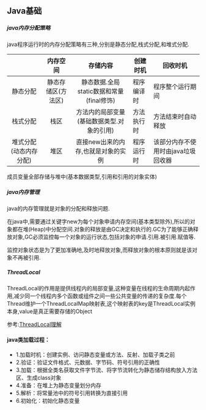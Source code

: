 ## Java基础

##### java内存分配策略

java程序运行时的内存分配策略有三种,分别是静态分配,栈式分配,和堆式分配.

|              |    内存空间    |            存储内容             | 创建时机  | 回收时机                |
| :----------: | :--------: | :-------------------------: | ----- | ------------------- |
|     静态分配     | 静态存储区(方法区) | 静态数据.全局static数据和常量(final修饰) | 程序编译时 | 程序整个运行期间            |
|     栈式分配     |     栈区     |   方法内的局部变量(基础数据类型.对象的引用)    | 方法执行时 | 方法结束时自动释放           |
| 堆式分配(动态内存分配) |     堆区     |     直接new出来的内存,也就是对象的实例     | 程序运行时 | 该部分内存不使用时由java垃圾回收器 |

成员变量全部存储与堆中(基本数据类型,引用和引用的对象实体)

##### java内存管理

java的内存管理就是对象的分配和释放问题.

在java中,需要通过关键字new为每个对象申请内存空间(基本类型除外),所以的对象都在堆(Heap)中分配空间.对象的释放是由GC决定和执行的.GC为了能够正确释放对象,GC必须监控每一个对象的运行状态,包括对象的申请.引用.被引用.赋值等.

监控对象状态是为了更加准确地,及时地释放对象,而释放对象的根本原则就是该对象不再被引用.

##### ThreadLocal

ThreadLocal的作用是提供线程内的局部变量,这种变量在线程的生命周期内起作用,减少同一个线程内多个函数或组件之间一些公共变量的传递的复杂度.每个Thread维护一个ThreadLocalMap映射表,这个映射表的key是ThreadLocal实例本身,value是真正需要存储的Object

参考:[ThreadLocal理解](https://www.zhihu.com/question/23089780)

#### java类加载过程：

- 1.加载时机：创建实例、访问静态变量或方法、反射、加载子类之前
- 2.验证：验证文件格式、元数据、字节码、符号引用的正确性
- 3.加载：根据全类名获取文件字节流、将字节流转化为静态储存结构放入方法区、生成class对象
- 4.准备：在堆上为静态变量划分内存
- 5.解析：将常量池中的符号引用转换为直接引用
- 6.初始化：初始化静态变量